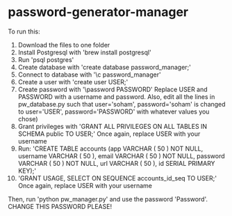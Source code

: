 # password-generator-manager

To run this:

1. Download the files to one folder
2. Install Postgresql with 'brew install postgresql'
3. Run 'psql postgres'   
4. Create database with 'create database password_manager;'
5. Connect to database with '\c password_manager'
6. Create a user with 'create user USER;' 
7. Create password with '\password PASSWORD'
Replace USER and PASSWORD with a username and password. 
Also, edit all the lines in pw_database.py such that user='soham', password='soham' is changed to user='USER', password='PASSWORD' with whatever values you chose)
7. Grant privileges with 'GRANT ALL PRIVILEGES ON ALL TABLES IN SCHEMA public TO USER;'
Once again, replace USER with your username
8. Run:
'CREATE TABLE accounts (app VARCHAR ( 50 ) NOT NULL, username VARCHAR ( 50 ), email VARCHAR ( 50 ) NOT NULL, password VARCHAR ( 50 ) NOT NULL, url VARCHAR ( 50 ), id SERIAL PRIMARY KEY);'
9. 'GRANT USAGE, SELECT ON SEQUENCE accounts_id_seq TO USER;'
Once again, replace USER with your username

Then, run 'python pw_manager.py' and use the password 'Password'. CHANGE THIS PASSWORD PLEASE!

